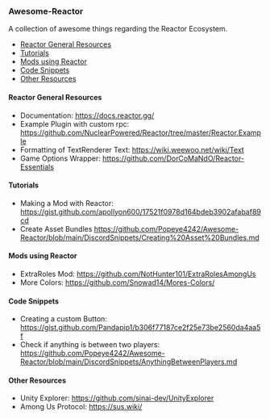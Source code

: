 ### Awesome-Reactor

A collection of awesome things regarding the Reactor Ecosystem.

- [Reactor General Resources](#reactor-general-resources)
- [Tutorials](#tutorials)
- [Mods using Reactor](#mods-using-rector)
- [Code Snippets](#code-snippets)
- [Other Resources](#other-resources)

#### Reactor General Resources
- Documentation: https://docs.reactor.gg/
- Example Plugin with custom rpc: https://github.com/NuclearPowered/Reactor/tree/master/Reactor.Example
- Formatting of TextRenderer Text: https://wiki.weewoo.net/wiki/Text
- Game Options Wrapper: https://github.com/DorCoMaNdO/Reactor-Essentials

#### Tutorials
- Making a Mod with Reactor: https://gist.github.com/apollyon600/17521f0978d164bdeb3902afabaf89cd
- Create Asset Bundles https://github.com/Popeye4242/Awesome-Reactor/blob/main/DiscordSnippets/Creating%20Asset%20Bundles.md

#### Mods using Reactor
- ExtraRoles Mod: https://github.com/NotHunter101/ExtraRolesAmongUs
- More Colors: https://github.com/Snowad14/Mores-Colors/

#### Code Snippets
- Creating a custom Button: https://gist.github.com/Pandapip1/b306f77187ce2f25e73be2560da4aa5f
- Check if anything is between two players: https://github.com/Popeye4242/Awesome-Reactor/blob/main/DiscordSnippets/AnythingBetweenPlayers.md

#### Other Resources
- Unity Explorer: https://github.com/sinai-dev/UnityExplorer
- Among Us Protocol: https://sus.wiki/
